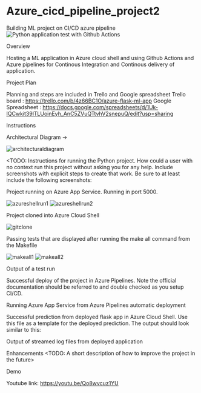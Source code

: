 # Azure_cicd_pipeline_project2
Building ML project on CI/CD azure pipeline
![Python application test with Github Actions](https://github.com/CloudComputingPirate/Azure_cicd_pipeline_project2/workflows/Python%20application%20test%20with%20Github%20Actions/badge.svg?branch=master)

Overview

Hosting a ML application in Azure cloud shell and using Github Actions and Azure pipelines for Continous Integration and Continous delivery of application.

Project Plan

Planning and steps are included in Trello and Google spreadsheet
Trello board : https://trello.com/b/4z66BC1O/azure-flask-ml-app
Google Spreadsheet : https://docs.google.com/spreadsheets/d/1Uk-IQCwkit39lTLUoinEyh_AnC5ZVuQTtvhV2snepuQ/edit?usp=sharing

Instructions

Architectural Diagram ->

![architecturaldiagram](https://user-images.githubusercontent.com/76152268/102791915-b80abc00-43cd-11eb-9a86-1474100b84d6.png)

<TODO: Instructions for running the Python project. How could a user with no context run this project without asking you for any help. Include screenshots with explicit steps to create that work. Be sure to at least include the following screenshots:

Project running on Azure App Service. Running in port 5000.

![azureshellrun1](https://user-images.githubusercontent.com/76152268/102795914-7846d300-43d3-11eb-9f3b-fa289134a917.PNG)
![azureshellrun2](https://user-images.githubusercontent.com/76152268/102795923-7b41c380-43d3-11eb-9d47-9dafd0e93af0.PNG)

Project cloned into Azure Cloud Shell

![gitclone](https://user-images.githubusercontent.com/76152268/102793146-7da21e80-43cf-11eb-88cb-d0c866695e91.PNG)

Passing tests that are displayed after running the make all command from the Makefile

![makeall1](https://user-images.githubusercontent.com/76152268/102793332-be9a3300-43cf-11eb-9baa-016551f4c6af.PNG)
![makeall2](https://user-images.githubusercontent.com/76152268/102793337-c1952380-43cf-11eb-819d-10384bb2d539.PNG)

Output of a test run



Successful deploy of the project in Azure Pipelines. Note the official documentation should be referred to and double checked as you setup CI/CD.

Running Azure App Service from Azure Pipelines automatic deployment

Successful prediction from deployed flask app in Azure Cloud Shell. Use this file as a template for the deployed prediction. The output should look similar to this:



Output of streamed log files from deployed application

Enhancements
<TODO: A short description of how to improve the project in the future>

Demo

Youtube link:  https://youtu.be/Qo8wvcuz1YU

